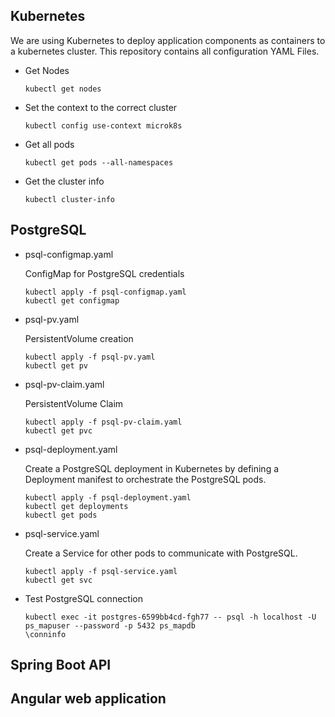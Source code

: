 ## Kubernetes
We are using Kubernetes to deploy application components as containers to a kubernetes cluster. This repository contains all configuration YAML Files.
- Get Nodes
    ```
    kubectl get nodes
    ```
- Set the context to the correct cluster
    ```
    kubectl config use-context microk8s
    ```
- Get all pods
    ```
    kubectl get pods --all-namespaces
    ```
- Get the cluster info
    ```
    kubectl cluster-info
    ```
## PostgreSQL
- psql-configmap.yaml

    ConfigMap for PostgreSQL credentials
    ```
    kubectl apply -f psql-configmap.yaml
    kubectl get configmap
    ```

- psql-pv.yaml

    PersistentVolume creation
    ```
    kubectl apply -f psql-pv.yaml
    kubectl get pv
    ```

- psql-pv-claim.yaml

    PersistentVolume Claim
    ```
    kubectl apply -f psql-pv-claim.yaml
    kubectl get pvc
    ```

- psql-deployment.yaml

    Create a PostgreSQL deployment in Kubernetes by defining a Deployment manifest to orchestrate the PostgreSQL pods.
    ```
    kubectl apply -f psql-deployment.yaml
    kubectl get deployments
    kubectl get pods
    ```

- psql-service.yaml

    Create a Service for other pods to communicate with PostgreSQL.
    ```
    kubectl apply -f psql-service.yaml
    kubectl get svc
    ```

- Test PostgreSQL connection
    ```
    kubectl exec -it postgres-6599bb4cd-fgh77 -- psql -h localhost -U ps_mapuser --password -p 5432 ps_mapdb
    \conninfo
    ```

## Spring Boot API

## Angular web application
